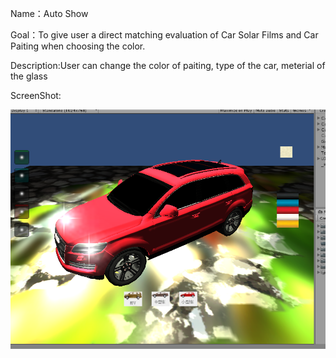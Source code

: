 
Name：Auto Show 

Goal：To give user a direct matching evaluation of Car Solar Films and Car Paiting when choosing the color.

Description:User can change the color of paiting, type of the car, meterial of the glass 

ScreenShot:


![](https://github.com/DonDracula/Unity_Demo/blob/master/AutoShow/autoshow-screenshot.png)  


